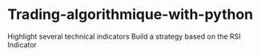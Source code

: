 # Trading-algorithmique-with-python
Highlight several technical indicators
Build a strategy based on the RSI Indicator
